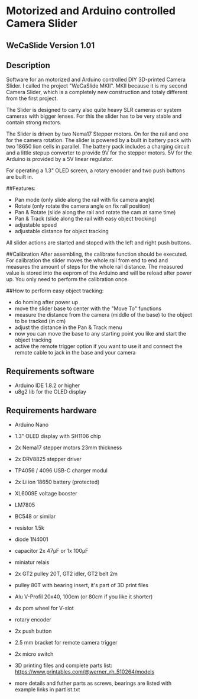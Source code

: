 Motorized and Arduino controlled Camera Slider
===

## WeCaSlide Version 1.01

## Description
Software for an motorized and Arduino controlled DIY 3D-printed Camera Slider. I called the
project "WeCaSlide MKII". MKII because it is my second Camera Slider, which is a completely
new construction and totaly different from the first project.

The Slider is designed to carry also quite heavy SLR cameras or system cameras with
bigger lenses. For this the slider has to be very stable and contain strong motors.

The Slider is driven by two Nema17 Stepper motors. On for the rail and one for the camera
rotation. The slider is powered by a built in battery pack with two 18650 lion cells in parallel.
The battery pack includes a charging circuit and a little stepup converter to provide 9V for the
stepper motors. 5V for the Arduino is provided by a 5V linear regulator.

For operating a 1.3" OLED screen, a rotary encoder and two push buttons are built in.

##Features:
- Pan mode (only slide along the rail with fix camera angle)
- Rotate (only rotate the camera angle on fix rail position)
- Pan & Rotate (slide along the rail and rotate the cam at same time)
- Pan & Track (slide along the rail with easy object trocking)
- adjustable speed
- adjustable distance for object tracking

All slider actions are started and stoped with the left and right push buttons. 


##Calibration
After assembling, the calibrate function should be executed. For calibration the slider moves
the whole rail from end to end and measures the amount of steps for the whole rail distance.
The measured value is stored into the eeprom of the Arduino and will be reload after power up.
You only need to perform the calibration once.


##How to perform easy object tracking:
- do homing after power up
- move the slider base to center with the "Move To" functions
- measure the distance from the camera (middle of the base) to the object to be tracked (in cm)
- adjust the distance in the Pan & Track menu
- now you can move the base to any starting point you like and start the object tracking
- active the remote trigger option if you want to use it and connect the remote cable to jack in the base and your camera

## Requirements software
- Arduino IDE 1.8.2 or higher
- u8g2 lib for the OLED display 

## Requirements hardware
- Arduino Nano 
- 1.3" OLED display with SH1106 chip
- 2x Nema17 stepper motors 23mm thickness
- 2x DRV8825 stepper driver
- TP4056 / 4096   USB-C charger modul
- 2x Li ion 18650 battery (protected)
- XL6009E voltage booster
- LM7805
- BC548 or similar
- resistor 1.5k
- diode 1N4001
- capacitor 2x 47µF or 1x 100µF
- miniatur relais
- 2x GT2 pulley 20T, GT2 idler, GT2 belt 2m 
- pulley 80T with bearing insert, it's part of 3D print files
- Alu V-Profil 20x40, 100cm (or 80cm if you like it shorter)
- 4x pom wheel for V-slot
- rotary encoder
- 2x push button 
- 2.5 mm bracket for remote camera trigger 
- 2x micro switch
- 3D printing files and complete parts list: https://www.printables.com/@werner_rh_510264/models

- more details and futher parts as screws, bearings are listed with example links in partlist.txt








